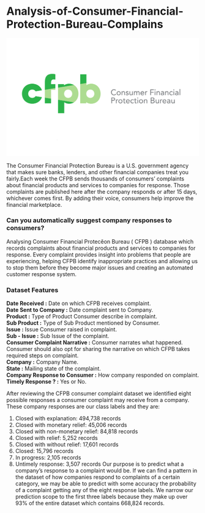 # Analysis-of-Consumer-Financial-Protection-Bureau-Complains

<p align="left">
  <img src="https://github.com/Shringa13/Analysis-of-Consumer-Financial-Protection-Bureau-Complains/blob/master/imgs/CFPB_RGB-1024x623.png" width="600" title="Crime Rate">
</p>

The Consumer Financial Protection Bureau is a U.S. government agency that makes sure banks, lenders, and other financial companies treat you fairly.Each week the CFPB sends thousands of consumers’ complaints about financial products and services to companies for response. Those complaints are published here after the company responds or after 15 days, whichever comes first. By adding their voice, consumers help improve the financial marketplace.

### Can you automatically suggest company responses to consumers?
Analysing Consumer Financial Protecĕon Bureau ( CFPB ) database which records complaints about financial products and services to companies for response. Every complaint provides insight into problems that people are experiencing, helping CFPB identify inappropriate practices and allowing us to stop them before they become major issues and creating an automated customer response system.

### Dataset Features

**Date Received  :**               Date on which CFPB receives complaint.  
**Date Sent to Company  :**        Date complaint sent to Company.  
**Product :**                      Type of Product Consumer describe in complaint.  
**Sub Product :**                  Type of Sub Product mentioned by Consumer.  
**Issue :**                        Issue Consumer raised in complaint.  
**Sub - Issue :**                  Sub Issue of the complaint.  
**Consumer Complaint Narrative :** Consumer narrates what happened. Consumer should also opt for sharing the narrative on which CFPB                                        takes required steps on complaint.  
**Company :**                      Company Name.  
**State :**                        Mailing state of the complaint.  
**Company Response to Consumer :** How company responded on complaint.  
**Timely Response ? :**            Yes or No.  

After reviewing the CFPB consumer complaint dataset we identified eight possible responses a consumer complaint may receive from a company. These company responses are our class labels and they are:
1. Closed with explanation: 494,738 records
2. Closed with monetary relief: 45,006 records
3. Closed with non-monetary relief: 84,818 records
4. Closed with relief: 5,252 records
5. Closed with without relief: 17,601 records
6. Closed: 15,796 records
7. In progress: 2,105 records
8. Untimely response: 3,507 records
Our purpose is to predict what a company’s response to a complaint would be. If we can find a pattern in the dataset of how companies respond to complaints of a certain category, we may be able to predict with some accuracy the probability of a complaint getting any of the eight response labels. We narrow our prediction scope to the first three labels because they make up over 93% of the entire dataset which contains 668,824 records.

